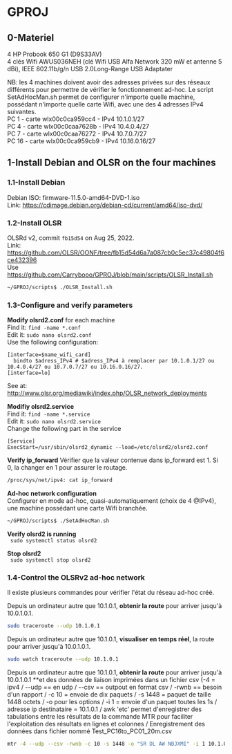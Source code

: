 # GPROJ

## 0-Materiel   
4 HP Probook 650 G1 (D9S33AV)     
4 clés Wifi AWUS036NEH (clé Wifi USB Alfa Network 320 mW et antenne 5 dBi), IEEE 802.11b/g/n USB 2.0Long-Range USB Adaptater   

NB: les 4 machines doivent avoir des adresses privées sur des réseaux différents pour permettre de vérifier le fonctionnement ad-hoc. Le script SetAdHocMan.sh permet de configurer n'importe quelle machine, possédant n'importe quelle carte Wifi, avec une des 4 adresses IPv4 suivantes.     
PC 1 - carte wlx00c0ca959cc4 - IPv4 10.1.0.1/27             
PC 4 - carte wlx00c0caa7628b - IPv4 10.4.0.4/27               
PC 7 - carte wlx00c0caa76272 - IPv4 10.7.0.7/27                 
PC 16 - carte wlx00c0ca959cb9 - IPv4 10.16.0.16/27                    

## 1-Install Debian and OLSR on the four machines   

### 1.1-Install Debian
Debian ISO: firmware-11.5.0-amd64-DVD-1.iso   
Link: https://cdimage.debian.org/debian-cd/current/amd64/iso-dvd/   

### 1.2-Install OLSR   
OLSRd v2, commit ```fb15d54``` on Aug 25, 2022.   
Link: https://github.com/OLSR/OONF/tree/fb15d54d6a7a087cb0c5ec37c49804f6ce432396   
Use https://github.com/Carrybooo/GPROJ/blob/main/scripts/OLSR_Install.sh   
```bash
~/GPROJ/scripts$ ./OLSR_Install.sh   
```
### 1.3-Configure and verify parameters

**Modify olsrd2.conf** for each machine   
Find it: ```find -name *.conf```    
Edit it: ```sudo nano olsrd2.conf```   
Use the following configuration:  
```
[interface=$name_wifi_card]
  bindto $adress_IPv4 # $adress_IPv4 à remplacer par 10.1.0.1/27 ou 10.4.0.4/27 ou 10.7.0.7/27 ou 10.16.0.16/27.
[interface=lo]
```
See at: http://www.olsr.org/mediawiki/index.php/OLSR_network_deployments   

**Modifiy olsrd2.service**   
Find it: ```find -name *.service```   
Edit it: ```sudo nano olsrd2.service```   
Change the following part in the service   
```
[Service]
ExecStart=/usr/sbin/olsrd2_dynamic --load=/etc/olsrd2/olsrd2.conf
```

**Verify ip_forward**
Vérifier que la valeur contenue dans ip_forward est 1. Si 0, la changer en 1 pour assurer le routage.      

```bash              
/proc/sys/net/ipv4: cat ip_forward         
```        

**Ad-hoc network configuration**    
Configurer en mode ad-hoc, quasi-automatiquement (choix de 4 @IPv4), une machine possédant une carte Wifi branchée.
```bash
~/GPROJ/scripts$ ./SetAdHocMan.sh  
```

**Verify olsrd2 is running**    
``` sudo systemctl status olsrd2```

**Stop olsrd2**    
``` sudo systemctl stop olsrd2```

### 1.4-Control the OLSRv2 ad-hoc network    
Il existe plusieurs commandes pour vérifier l'état du réseau ad-hoc créé.      

Depuis un ordinateur autre que 10.1.0.1, **obtenir la route** pour arriver jusqu'à 10.0.1.0.1.     
```bash
sudo traceroute --udp 10.1.0.1
```
Depuis un ordinateur autre que 10.1.0.1, **visualiser en temps réel**, la route pour arriver jusqu'à 10.0.1.0.1.    
```bash
sudo watch traceroute --udp 10.1.0.1
 ```
Depuis un ordinateur autre que 10.1.0.1, **obtenir la route** pour arriver jusqu'à 10.0.1.0.1 **et des données de liaison imprimées dans un fichier csv (-4 = ipv4 / --udp == en udp / --csv == outpout en format csv /  -rwnb == besoin d'un rapport / -c 10 = envoie de dix paquets / -s 1448 = paquet de taille 1448 octets / -o pour les options / -i 1 = envoie d'un paquet toutes les 1s / adresse ip destinataire = 10.1.0.1 / awk 'etc' permet d'enregistrer des tabulations entre les résultats de la commande MTR pour faciliter l'exploitation des résultats en lignes et colonnes / Enregistrement des données dans fichier nommé Test_PC16to_PC01_20m.csv
```bash
mtr -4 --udp --csv -rwnb -c 10 -s 1448 -o "SR DL AW NBJXMI" -i 1 10.1.0.1 | awk '{print  $1"\t"$2"\t"$3"\t"$4"\t"$5"\t"$6"\t"$7"\t"$8"\t"$9"\t"$10"\t"$11"\t"$12"\t"$13"\t"$14"\t"$15}'> /home/debian/Résultats_distance/Test_PC16to_PC01_20m.csv
```



